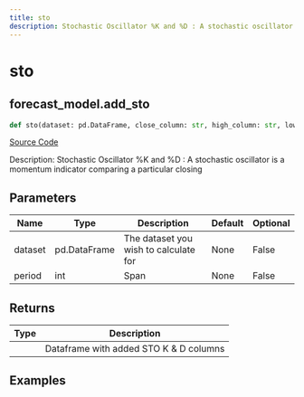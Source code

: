 ```yaml
---
title: sto
description: Stochastic Oscillator %K and %D : A stochastic oscillator is a momentum indicator comparing a particular closing
---
```

# sto

## forecast_model.add_sto

```python
def sto(dataset: pd.DataFrame, close_column: str, high_column: str, low_column: str, period: int) -> DataFrame:
```
[Source Code](https://github.com/OpenBB-finance/OpenBBTerminal/tree/main/openbb_terminal/forecast/forecast_model.py#L174)

Description: Stochastic Oscillator %K and %D : A stochastic oscillator is a momentum indicator comparing a particular closing

## Parameters

| Name | Type | Description | Default | Optional |
| ---- | ---- | ----------- | ------- | -------- |
| dataset | pd.DataFrame | The dataset you wish to calculate for | None | False |
| period | int | Span | None | False |

## Returns

| Type | Description |
| ---- | ----------- |
|  | Dataframe with added STO K & D columns |

## Examples

